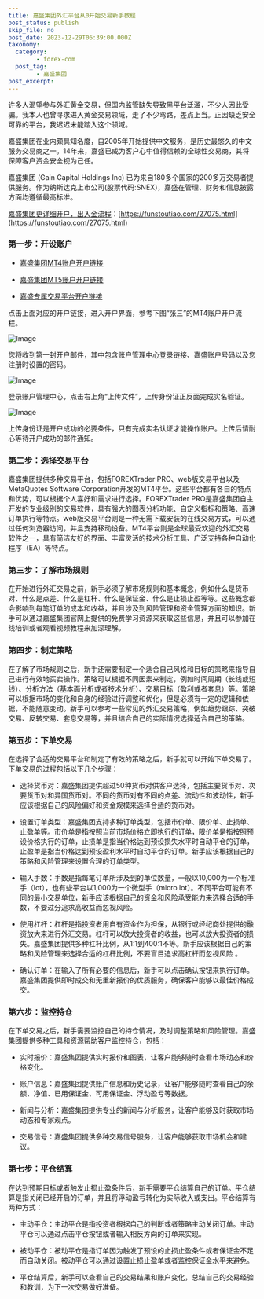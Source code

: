 ```yaml
---
title: 嘉盛集团外汇平台从0开始交易新手教程
post_status: publish
skip_file: no
post_date: 2023-12-29T06:39:00.000Z
taxonomy:
  category:
        - forex-com
  post_tag:
        - 嘉盛集团
post_excerpt: 
---
```

许多人渴望参与外汇黄金交易，但国内监管缺失导致黑平台泛滥，不少人因此受骗。我本人也曾寻求进入黄金交易领域，走了不少弯路，差点上当。正因缺乏安全可靠的平台，我迟迟未能踏入这个领域。

嘉盛集团在业内颇具知名度，自2005年开始提供中文服务，是历史最悠久的中文服务交易商之一。14年来，嘉盛已成为客户心中值得信赖的全球性交易商，其将保障客户资金安全视为己任。

嘉盛集团 (Gain Capital Holdings Inc) 已为来自180多个国家的200多万交易者提供服务。作为纳斯达克上市公司(股票代码:SNEX)，嘉盛在管理、财务和信息披露方面均遵循最高标准。

[嘉盛集团更详细开户，出入金流程](https://funstoutiao.com/27075.html)：[https://funstoutiao.com/27075.html](https://funstoutiao.com/27075.html)

### 第一步：开设账户

* [嘉盛集团MT4账户开户链接](https://s.ssgg.net/jsmt4)

* [嘉盛集团MT5账户开户链接](https://s.ssgg.net/jsmt5)

* [嘉盛专属交易平台开户链接](https://s.ssgg.net/js)

点击上面对应的开户链接，进入开户界面，参考下图“张三”的MT4账户开户流程。

![Image](https://prod-files-secure.s3.us-west-2.amazonaws.com/39ed1227-6d7d-4570-be36-9ccd4a2c4241/7a167aea-686b-400d-af59-4e18eb607a40/640.png?X-Amz-Algorithm=AWS4-HMAC-SHA256&X-Amz-Content-Sha256=UNSIGNED-PAYLOAD&X-Amz-Credential=ASIAZI2LB4663UCIGC4G%2F20250222%2Fus-west-2%2Fs3%2Faws4_request&X-Amz-Date=20250222T161310Z&X-Amz-Expires=3600&X-Amz-Security-Token=IQoJb3JpZ2luX2VjEMT%2F%2F%2F%2F%2F%2F%2F%2F%2F%2FwEaCXVzLXdlc3QtMiJIMEYCIQCs5eRhYCu1nwTOcLq%2Bgi3EituoMC3M7HSflBvKrt6AWAIhAPt96WS7jYzmInHRwJN763se30japcAHPo1J8NiahuujKogECOz%2F%2F%2F%2F%2F%2F%2F%2F%2F%2FwEQABoMNjM3NDIzMTgzODA1IgzmqlZZ5%2BcaA26OIDIq3APRT9%2BJpzFbGR5ZsRqn2wl1rVTQpGxQY%2FoPn8WdXjJrNDiPTvVu%2FGuWZsQsI01AjW7%2BfObz8xtUERAwEsSUUeMtScurc%2BFHWg5UfK6BG%2F1o8lTXa42RG4YwnXE%2BLt3gEITSAIO%2Fw99H61cPJjG7anEn0nHB6nah2lwt4hqzsXSvEs%2BYZW6IgE%2Flrf8E62EzBxCKQKOYkBptUkFD5EcpfhOLOayBvdZCYl8y2RjL0GeXo8LPGeNutjxukdDJZL3eD%2FMp1JhqYJku7iYD33Oz6DSzOevsAHPxMPOea2m1CdT5FsKFUNmh3xnf2sxKqzFF2U31BTMDcZp7oaKl0j2g9p3Ehs22x6forZdRBIF%2BibIzQ%2FZ%2FXr%2BTI6IQ9LMCB5o7Zpoquj1DlFKf%2B7bnUAyRS7ibKwl3yftnBo6YCWDIoTXpZ%2FuJ0TCA5Eu9xNd5UAI2bWRbYvakIAXLpNFpGeMzgmVfhjT53b11gY2me15m%2FpHzbIbX%2FH5ABB%2FpRUPKiDOoGEWAU7Y%2BukQPCYPF6%2Bf57HvRxfvzzRgOX0nDSkE7I2TY1sB%2FHTTsGhKea%2Bw80hVlSKlosRBGZL71M%2FqfNMRLjb0o7G51kzhWtfwZnqDU2kS3Sv8%2Be7OLqM1m7qZ4izDa5ua9BjqkAV8jfahtPAERYOv94tyg9G%2ByW0%2F%2BhjaNI1FlyDja1Pu8EyiTRW5EiMCvyuiXMf6RgsRG1kQv5lkq6%2B4ipXH0engM4rUzYPYX9N03oS1S8kkyCkZDzEG%2BH5Zv%2B536FQcB%2BQGGLFgjyOTEsi2AOgI5XnZrmicKLM%2FfSKzPV9sVSaZUsYBeuwAds7qEsEZqjIiyJZ%2BzHEaqukaxufuQtvz6z0HQ00tD&X-Amz-Signature=fc3ac24848c961d0520fa1d89c9de807c2340c13de6024c0fe38759d240d6afe&X-Amz-SignedHeaders=host&x-id=GetObject)

您将收到第一封开户邮件，其中包含账户管理中心登录链接、嘉盛账户号码以及您注册时设置的密码。

![Image](https://prod-files-secure.s3.us-west-2.amazonaws.com/39ed1227-6d7d-4570-be36-9ccd4a2c4241/eaa1c6b3-2877-4284-a0e1-530e222c27fb/image.png?X-Amz-Algorithm=AWS4-HMAC-SHA256&X-Amz-Content-Sha256=UNSIGNED-PAYLOAD&X-Amz-Credential=ASIAZI2LB4663UCIGC4G%2F20250222%2Fus-west-2%2Fs3%2Faws4_request&X-Amz-Date=20250222T161310Z&X-Amz-Expires=3600&X-Amz-Security-Token=IQoJb3JpZ2luX2VjEMT%2F%2F%2F%2F%2F%2F%2F%2F%2F%2FwEaCXVzLXdlc3QtMiJIMEYCIQCs5eRhYCu1nwTOcLq%2Bgi3EituoMC3M7HSflBvKrt6AWAIhAPt96WS7jYzmInHRwJN763se30japcAHPo1J8NiahuujKogECOz%2F%2F%2F%2F%2F%2F%2F%2F%2F%2FwEQABoMNjM3NDIzMTgzODA1IgzmqlZZ5%2BcaA26OIDIq3APRT9%2BJpzFbGR5ZsRqn2wl1rVTQpGxQY%2FoPn8WdXjJrNDiPTvVu%2FGuWZsQsI01AjW7%2BfObz8xtUERAwEsSUUeMtScurc%2BFHWg5UfK6BG%2F1o8lTXa42RG4YwnXE%2BLt3gEITSAIO%2Fw99H61cPJjG7anEn0nHB6nah2lwt4hqzsXSvEs%2BYZW6IgE%2Flrf8E62EzBxCKQKOYkBptUkFD5EcpfhOLOayBvdZCYl8y2RjL0GeXo8LPGeNutjxukdDJZL3eD%2FMp1JhqYJku7iYD33Oz6DSzOevsAHPxMPOea2m1CdT5FsKFUNmh3xnf2sxKqzFF2U31BTMDcZp7oaKl0j2g9p3Ehs22x6forZdRBIF%2BibIzQ%2FZ%2FXr%2BTI6IQ9LMCB5o7Zpoquj1DlFKf%2B7bnUAyRS7ibKwl3yftnBo6YCWDIoTXpZ%2FuJ0TCA5Eu9xNd5UAI2bWRbYvakIAXLpNFpGeMzgmVfhjT53b11gY2me15m%2FpHzbIbX%2FH5ABB%2FpRUPKiDOoGEWAU7Y%2BukQPCYPF6%2Bf57HvRxfvzzRgOX0nDSkE7I2TY1sB%2FHTTsGhKea%2Bw80hVlSKlosRBGZL71M%2FqfNMRLjb0o7G51kzhWtfwZnqDU2kS3Sv8%2Be7OLqM1m7qZ4izDa5ua9BjqkAV8jfahtPAERYOv94tyg9G%2ByW0%2F%2BhjaNI1FlyDja1Pu8EyiTRW5EiMCvyuiXMf6RgsRG1kQv5lkq6%2B4ipXH0engM4rUzYPYX9N03oS1S8kkyCkZDzEG%2BH5Zv%2B536FQcB%2BQGGLFgjyOTEsi2AOgI5XnZrmicKLM%2FfSKzPV9sVSaZUsYBeuwAds7qEsEZqjIiyJZ%2BzHEaqukaxufuQtvz6z0HQ00tD&X-Amz-Signature=1af7c337b7265d84115221be931ebe398edaa4b2f49b9db635666b089664d28b&X-Amz-SignedHeaders=host&x-id=GetObject)

登录账户管理中心，点击右上角“上传文件”，上传身份证正反面完成实名验证。

![Image](https://prod-files-secure.s3.us-west-2.amazonaws.com/39ed1227-6d7d-4570-be36-9ccd4a2c4241/54090639-09fc-46b4-a135-e0289f707147/image.png?X-Amz-Algorithm=AWS4-HMAC-SHA256&X-Amz-Content-Sha256=UNSIGNED-PAYLOAD&X-Amz-Credential=ASIAZI2LB4663UCIGC4G%2F20250222%2Fus-west-2%2Fs3%2Faws4_request&X-Amz-Date=20250222T161310Z&X-Amz-Expires=3600&X-Amz-Security-Token=IQoJb3JpZ2luX2VjEMT%2F%2F%2F%2F%2F%2F%2F%2F%2F%2FwEaCXVzLXdlc3QtMiJIMEYCIQCs5eRhYCu1nwTOcLq%2Bgi3EituoMC3M7HSflBvKrt6AWAIhAPt96WS7jYzmInHRwJN763se30japcAHPo1J8NiahuujKogECOz%2F%2F%2F%2F%2F%2F%2F%2F%2F%2FwEQABoMNjM3NDIzMTgzODA1IgzmqlZZ5%2BcaA26OIDIq3APRT9%2BJpzFbGR5ZsRqn2wl1rVTQpGxQY%2FoPn8WdXjJrNDiPTvVu%2FGuWZsQsI01AjW7%2BfObz8xtUERAwEsSUUeMtScurc%2BFHWg5UfK6BG%2F1o8lTXa42RG4YwnXE%2BLt3gEITSAIO%2Fw99H61cPJjG7anEn0nHB6nah2lwt4hqzsXSvEs%2BYZW6IgE%2Flrf8E62EzBxCKQKOYkBptUkFD5EcpfhOLOayBvdZCYl8y2RjL0GeXo8LPGeNutjxukdDJZL3eD%2FMp1JhqYJku7iYD33Oz6DSzOevsAHPxMPOea2m1CdT5FsKFUNmh3xnf2sxKqzFF2U31BTMDcZp7oaKl0j2g9p3Ehs22x6forZdRBIF%2BibIzQ%2FZ%2FXr%2BTI6IQ9LMCB5o7Zpoquj1DlFKf%2B7bnUAyRS7ibKwl3yftnBo6YCWDIoTXpZ%2FuJ0TCA5Eu9xNd5UAI2bWRbYvakIAXLpNFpGeMzgmVfhjT53b11gY2me15m%2FpHzbIbX%2FH5ABB%2FpRUPKiDOoGEWAU7Y%2BukQPCYPF6%2Bf57HvRxfvzzRgOX0nDSkE7I2TY1sB%2FHTTsGhKea%2Bw80hVlSKlosRBGZL71M%2FqfNMRLjb0o7G51kzhWtfwZnqDU2kS3Sv8%2Be7OLqM1m7qZ4izDa5ua9BjqkAV8jfahtPAERYOv94tyg9G%2ByW0%2F%2BhjaNI1FlyDja1Pu8EyiTRW5EiMCvyuiXMf6RgsRG1kQv5lkq6%2B4ipXH0engM4rUzYPYX9N03oS1S8kkyCkZDzEG%2BH5Zv%2B536FQcB%2BQGGLFgjyOTEsi2AOgI5XnZrmicKLM%2FfSKzPV9sVSaZUsYBeuwAds7qEsEZqjIiyJZ%2BzHEaqukaxufuQtvz6z0HQ00tD&X-Amz-Signature=b120c7391cc9ef87b46d90d2a4c91b86df4155b6d75469fac0f79588d8b74d06&X-Amz-SignedHeaders=host&x-id=GetObject)

上传身份证是开户成功的必要条件，只有完成实名认证才能操作账户。上传后请耐心等待开户成功的邮件通知。

### 第二步：选择交易平台

嘉盛集团提供多种交易平台，包括FOREXTrader PRO、web版交易平台以及MetaQuotes Software Corporation开发的MT4平台。这些平台都有各自的特点和优势，可以根据个人喜好和需求进行选择。FOREXTrader PRO是嘉盛集团自主开发的专业级别的交易软件，具有强大的图表分析功能、自定义指标和策略、高速订单执行等特点。web版交易平台则是一种无需下载安装的在线交易方式，可以通过任何浏览器访问，并且支持移动设备。MT4平台则是全球最受欢迎的外汇交易软件之一，具有简洁友好的界面、丰富灵活的技术分析工具、广泛支持各种自动化程序（EA）等特点。

### 第三步：了解市场规则

在开始进行外汇交易之前，新手必须了解市场规则和基本概念，例如什么是货币对、什么是点差、什么是杠杆、什么是保证金、什么是止损止盈等等。这些概念都会影响到每笔订单的成本和收益，并且涉及到风险管理和资金管理方面的知识。新手可以通过嘉盛集团官网上提供的免费学习资源来获取这些信息，并且可以参加在线培训或者观看视频教程来加深理解。

### 第四步：制定策略

在了解了市场规则之后，新手还需要制定一个适合自己风格和目标的策略来指导自己进行有效地买卖操作。策略可以根据不同因素来制定，例如时间周期（长线或短线）、分析方法（基本面分析或者技术分析）、交易目标（盈利或者套息）等。策略可以根据市场的变化和自身的经验进行调整和优化，但是必须有一定的逻辑和依据，不能随意变动。新手可以参考一些常见的外汇交易策略，例如趋势跟踪、突破交易、反转交易、套息交易等，并且结合自己的实际情况选择适合自己的策略。

### 第五步：下单交易

在选择了合适的交易平台和制定了有效的策略之后，新手就可以开始下单交易了。下单交易的过程包括以下几个步骤：

* 选择货币对：嘉盛集团提供超过50种货币对供客户选择，包括主要货币对、次要货币对和异国货币对。不同的货币对有不同的点差、流动性和波动性，新手应该根据自己的风险偏好和资金规模来选择合适的货币对。

* 设置订单类型：嘉盛集团支持多种订单类型，包括市价单、限价单、止损单、止盈单等。市价单是指按照当前市场价格立即执行的订单，限价单是指按照预设价格执行的订单，止损单是指当价格达到预设损失水平时自动平仓的订单，止盈单是指当价格达到预设盈利水平时自动平仓的订单。新手应该根据自己的策略和风险管理来设置合理的订单类型。

* 输入手数：手数是指每笔订单所涉及到的单位数量，一般以10,000为一个标准手（lot），也有些平台以1,000为一个微型手（micro lot）。不同平台可能有不同的最小交易单位，新手应该根据自己的资金和风险承受能力来选择合适的手数，不要过分追求高收益而忽视风险。

* 使用杠杆：杠杆是指投资者用自有资金作为担保，从银行或经纪商处提供的融资放大来进行外汇交易。杠杆可以放大投资者的收益，也可以放大投资者的损失。嘉盛集团提供多种杠杆比例，从1:1到400:1不等。新手应该根据自己的策略和风险管理来选择合适的杠杆比例，不要盲目追求高杠杆而忽视风险 。

* 确认订单：在输入了所有必要的信息后，新手可以点击确认按钮来执行订单。嘉盛集团提供即时成交和无重新报价的优质服务，确保客户能够以最佳价格成交。

### 第六步：监控持仓

在下单交易之后，新手需要监控自己的持仓情况，及时调整策略和风险管理。嘉盛集团提供多种工具和资源帮助客户监控持仓，包括：

* 实时报价：嘉盛集团提供实时报价和图表，让客户能够随时查看市场动态和价格变化。

* 账户信息：嘉盛集团提供账户信息和历史记录，让客户能够随时查看自己的余额、净值、已用保证金、可用保证金、浮动盈亏等数据。

* 新闻与分析：嘉盛集团提供专业的新闻与分析服务，让客户能够及时获取市场动态和专家观点。

* 交易信号：嘉盛集团提供多种交易信号服务，让客户能够获取市场机会和建议。

### 第七步：平仓结算

在达到预期目标或者触发止损止盈条件后，新手需要平仓结算自己的订单。平仓结算是指关闭已经开启的订单，并且将浮动盈亏转化为实际收入或支出。平仓结算有两种方式：

* 主动平仓：主动平仓是指投资者根据自己的判断或者策略主动关闭订单。主动平仓可以通过点击平仓按钮或者输入相反方向的订单来实现。

* 被动平仓：被动平仓是指订单因为触发了预设的止损止盈条件或者保证金不足而自动关闭。被动平仓可以通过设置止损止盈单或者监控保证金水平来避免。

* 平仓结算后，新手可以查看自己的交易结果和账户变化，总结自己的交易经验和教训，为下一次交易做好准备。